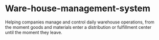 # Ware-house-management-system
Helping companies manage and control daily warehouse operations, from the moment goods and materials enter a distribution or fulfillment center until the moment they leave.
